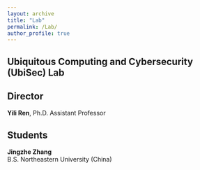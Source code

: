 ```yaml
---
layout: archive
title: "Lab"
permalink: /Lab/
author_profile: true
---
```


Ubiquitous Computing and Cybersecurity (UbiSec) Lab
------

Director
------
**Yili Ren**, Ph.D.
Assistant Professor

Students
------
**Jingzhe Zhang**     
B.S. Northeastern University (China)





